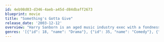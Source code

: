 ```yaml
---
id: 4eb98d03-d346-4aeb-a45d-d84dbaff2673
blueprint: movie
title: "Something's Gotta Give"
release_date: '2003-12-12'
overview: "Harry Sanborn is an aged music industry exec with a fondness for younger women like Marin, his latest trophy girlfriend. Things get a little awkward when Harry suffers a heart attack at the home of Marin's mother, Erica. Left in the care of Erica and his doctor, a love triangle starts to take shape."
genres: '[{"id": 18, "name": "Drama"}, {"id": 35, "name": "Comedy"}, {"id": 10749, "name": "Romance"}]'
---
```

